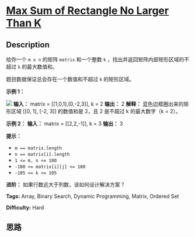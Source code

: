 # [Max Sum of Rectangle No Larger Than K][title]

## Description

给你一个 `m x n` 的矩阵 `matrix` 和一个整数 `k` ，找出并返回矩阵内部矩形区域的不超过 `k` 的最大数值和。

题目数据保证总会存在一个数值和不超过 `k` 的矩形区域。

**示例 1：**

![](https://assets.leetcode.com/uploads/2021/03/18/sum-grid.jpg)
            **输入：** matrix = [[1,0,1],[0,-2,3]], k = 2    **输出：** 2    **解释：** 蓝色边框圈出来的矩形区域 [[0, 1], [-2, 3]] 的数值和是 2，且 2 是不超过 k 的最大数字（k = 2）。    

**示例 2：**
            **输入：** matrix = [[2,2,-1]], k = 3    **输出：** 3    

**提示：**

  * `m == matrix.length`
  * `n == matrix[i].length`
  * `1 <= m, n <= 100`
  * `-100 <= matrix[i][j] <= 100`
  * `-105 <= k <= 105`

**进阶：** 如果行数远大于列数，该如何设计解决方案？


**Tags:** Array, Binary Search, Dynamic Programming, Matrix, Ordered Set

**Difficulty:** Hard

## 思路

[title]: https://leetcode-cn.com/problems/max-sum-of-rectangle-no-larger-than-k
